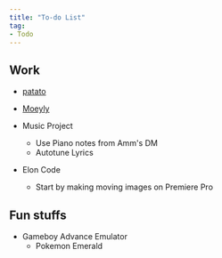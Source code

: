 ```yaml
---
title: "To-do List"
tag:
- Todo
---
```


## Work
- [patato](work/patato.md)
- [Moeyly](work/moeyly)

- Music Project
	- Use Piano notes from Amm's DM
	- Autotune Lyrics

- Elon Code
	- Start by making moving images on Premiere Pro



## Fun stuffs
- Gameboy Advance Emulator
	- Pokemon Emerald
